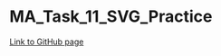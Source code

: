 # MA_Task_11_SVG_Practice

[Link to GitHub page](https://vladgalafm.github.io/MA_Task_11_SVG_Practice/app/)
